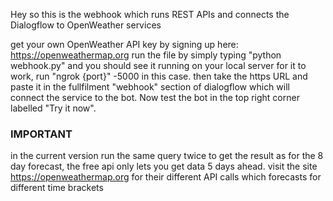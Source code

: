 Hey so this is the webhook which runs REST APIs and connects the Dialogflow to OpenWeather services

get your own OpenWeather API key by signing up here: https://openweathermap.org
run the file by simply typing "python webhook.py" and you should see it running on your local server 
for it to work, run "ngrok {port}" -5000 in this case. 
then take the https URL and paste it in the fullfilment "webhook" section of dialogflow which will connect the service to the bot.
Now test the bot in the top right corner labelled "Try it now".


### IMPORTANT ###
in the current version run the same query twice to get the result 
as for the 8 day forecast, the free api only lets you get data 5 days ahead.
visit the site https://openweathermap.org for their different API calls which forecasts for different time brackets